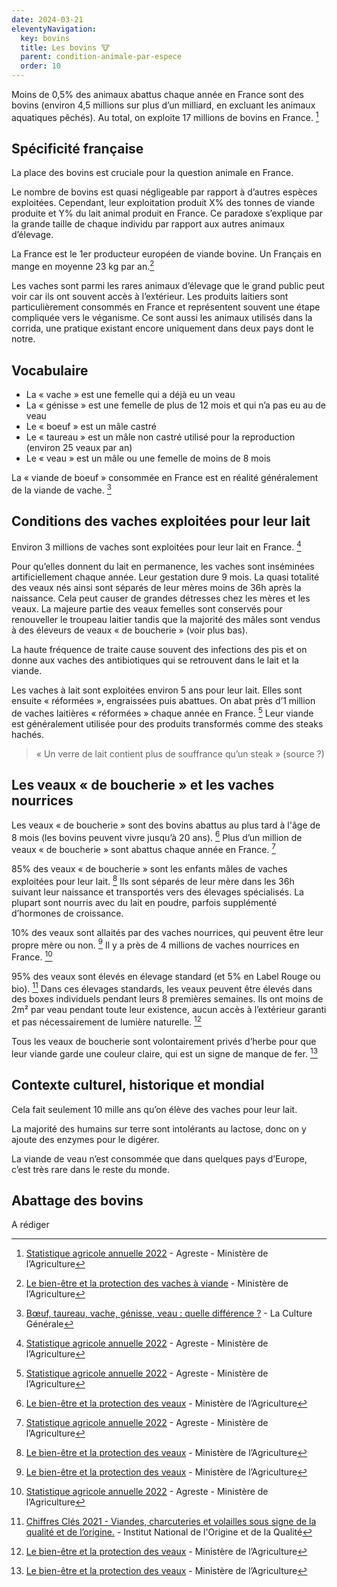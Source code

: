 ```yaml
---
date: 2024-03-21
eleventyNavigation:
  key: bovins
  title: Les bovins 🐮
  parent: condition-animale-par-espece
  order: 10
---
```


Moins de 0,5% des animaux abattus chaque année en France sont des bovins (environ 4,5 millions sur plus d’un milliard, en excluant les animaux aquatiques pêchés).
Au total, on exploite 17 millions de bovins en France. [^agreste]

## Spécificité française

La place des bovins est cruciale pour la question animale en France.

Le nombre de bovins est quasi négligeable par rapport à d’autres espèces exploitées.
Cependant, leur exploitation produit X% des tonnes de viande produite et Y% du lait animal produit en France.
Ce paradoxe s’explique par la grande taille de chaque individu par rapport aux autres animaux d’élevage.

La France est le 1er producteur européen de viande bovine.
Un Français en mange en moyenne 23 kg par an.[^agribienetrevaches]

Les vaches sont parmi les rares animaux d’élevage que le grand public peut voir car ils ont souvent accès à l’extérieur.
Les produits laitiers sont particulièrement consommés en France et représentent souvent une étape compliquée vers le véganisme.
Ce sont aussi les animaux utilisés dans la corrida, une pratique existant encore uniquement dans deux pays dont le notre.

## Vocabulaire

- La « vache » est une femelle qui a déjà eu un veau
- La « génisse » est une femelle de plus de 12 mois et qui n’a pas eu au de veau
- Le « boeuf » est un mâle castré
- Le « taureau » est un mâle non castré utilisé pour la reproduction (environ 25 veaux par an)
- Le « veau » est un mâle ou une femelle de moins de 8 mois

La « viande de boeuf » consommée en France est en réalité généralement de la viande de vache. [^culturegenerale]

## Conditions des vaches exploitées pour leur lait

Environ 3 millions de vaches sont exploitées pour leur lait en France. [^agreste]

Pour qu’elles donnent du lait en permanence, les vaches sont inséminées artificiellement chaque année.
Leur gestation dure 9 mois.
La quasi totalité des veaux nés ainsi sont séparés de leur mères moins de 36h après la naissance.
Cela peut causer de grandes détresses chez les mères et les veaux.
La majeure partie des veaux femelles sont conservés pour renouveller le troupeau laitier tandis que la majorité des mâles sont vendus à des éleveurs de veaux « de boucherie » (voir plus bas).

La haute fréquence de traite cause souvent des infections des pis et on donne aux vaches des antibiotiques qui se retrouvent dans le lait et la viande.

Les vaches à lait sont exploitées environ 5 ans pour leur lait.
Elles sont ensuite « réformées », engraissées puis abattues.
On abat près d’1 million de vaches laitières « réformées » chaque année en France. [^agreste]
Leur viande est généralement utilisée pour des produits transformés comme des steaks hachés.

> « Un verre de lait contient plus de souffrance qu’un steak » (source ?)


## Les veaux « de boucherie » et les vaches nourrices

Les veaux « de boucherie » sont des bovins abattus au plus tard à l'âge de 8 mois (les bovins peuvent vivre jusqu’à 20 ans). [^agribienetreveaux]
Plus d’un million de veaux « de boucherie » sont abattus chaque année en France. [^agreste]

85% des veaux « de boucherie » sont les enfants mâles de vaches exploitées pour leur lait. [^agribienetreveaux]
Ils sont séparés de leur mère dans les 36h suivant leur naissance et transportés vers des élevages spécialisés.
La plupart sont nourris avec du lait en poudre, parfois supplémenté d’hormones de croissance.

10% des veaux sont allaités par des vaches nourrices, qui peuvent être leur propre mère ou non. [^agribienetreveaux]
Il y a près de 4 millions de vaches nourrices en France. [^agreste]

95% des veaux sont élevés en élevage standard (et 5% en Label Rouge ou bio). [^inao]
Dans ces élevages standards, les veaux peuvent être élevés dans des boxes individuels pendant leurs 8 premières semaines.
Ils ont moins de 2m² par veau pendant toute leur existence, aucun accès à l’extérieur garanti et pas nécessairement de lumière naturelle. [^agribienetreveaux]

Tous les veaux de boucherie sont volontairement privés d’herbe pour que leur viande garde une couleur claire, qui est un signe de manque de fer. [^agribienetreveaux]

## Contexte culturel, historique et mondial

Cela fait seulement 10 mille ans qu’on élève des vaches pour leur lait.

La majorité des humains sur terre sont intolérants au lactose, donc on y ajoute des enzymes pour le digérer.

La viande de veau n’est consommée que dans quelques pays d’Europe, c’est très rare dans le reste du monde.


## Abattage des bovins

A rédiger

<!-- - restrainer

cf l214 enquete thomas saidi

rapport de l'EFSA de 2017
environ 3% des vaches laitières sont en fin de gestation quand elles arrivent à l'abattoir -->

<!-- > l'abattage des vaches gestantes avec les suites, c'est-à-dire ces poches, ces utérus en fait, qu'on ouvre, dans lesquelles il y a des veaux qui sont parfois prêts à naître, et on va ponctionner directement dans leur cœur par une épine, par une aiguille, le liquide qui va être le sérum fétal bovin, qui va être utilisé après dans l'industrie pharmaceutique par ailleurs. Donc là, on voit en fait sur les images ce prélèvement, et comment on plie, comme quand vous videz un matelas pneumatique de son air, comment l'animal est plié dans tous les sens de façon à essayer de récupérer le plus possible de ce sérum pour lequel il existe des alternatives aujourd'hui, y compris des alternatives végétales. -->


[^agreste]: [Statistique agricole annuelle 2022](https://agreste.agriculture.gouv.fr/agreste-web/download/publication/publie/Chd2319/cd2023-19_SAA2022-D%C3%A9finitive.pdf) - Agreste - Ministère de l’Agriculture

[^agribienetrevaches]: [Le bien-être et la protection des vaches à viande](https://agriculture.gouv.fr/le-bien-etre-et-la-protection-des-vaches-viande) - Ministère de l’Agriculture
[^agribienetreveaux]: [Le bien-être et la protection des veaux](https://agriculture.gouv.fr/le-bien-etre-et-la-protection-des-veaux) - Ministère de l’Agriculture

[^culturegenerale]: [Bœuf, taureau, vache, génisse, veau : quelle différence ?](https://www.laculturegenerale.com/difference-boeuf-taureau-vache-genisse-veau/) - La Culture Générale

[^inao]: [Chiffres Clés 2021 - Viandes, charcuteries et volailles sous signe de la qualité et de l’origine.](https://www.inao.gouv.fr/content/download/4543/39117/version/2/file/INAO-CHIFFRES-CL%C3%89S-VIANDES-2021%20-%20WEB.pdf) - Institut National de l'Origine et de la Qualité
